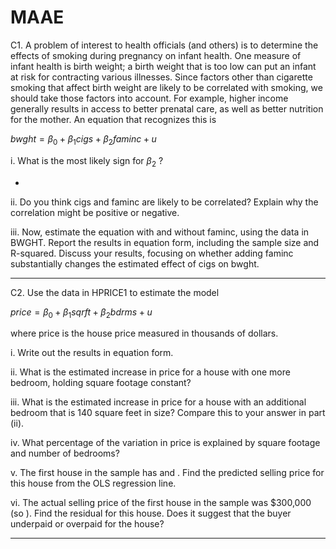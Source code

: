 # MAAE

C1.
A problem of interest to health officials (and others) is to determine the effects of smoking during pregnancy on infant health. One measure of infant health is birth weight; a birth weight that is too low can put an infant at risk for contracting various illnesses. Since factors other than cigarette smoking that affect birth weight are likely to be correlated with smoking, we should take those factors into account. For example, higher income generally results in access to better prenatal care, as well as better nutrition for the mother. An equation that recognizes this is

$bwght = \beta_0 + \beta_1 cigs + \beta_2 faminc + u$

i. What is the most likely sign for $\beta_2$ ?

- 

ii. Do you think cigs and faminc are likely to be correlated? Explain why the correlation might be positive or negative.

iii. Now, estimate the equation with and without faminc, using the data in BWGHT. Report the results in equation form, including the sample size and R-squared. 
Discuss your results, focusing on whether adding faminc substantially changes the estimated effect of cigs on bwght.

-----------------------------------------------------------------------------------------------------------------------------

C2.
Use the data in HPRICE1 to estimate the model

$price = \beta_0 + \beta_1 sqrft + \beta_2 bdrms + u$

where price is the house price measured in thousands of dollars.

i. Write out the results in equation form.

ii. What is the estimated increase in price for a house with one more bedroom, holding square footage constant?

iii. What is the estimated increase in price for a house with an additional bedroom that is 140 square feet in size? Compare this to your answer in part (ii).

iv. What percentage of the variation in price is explained by square footage and number of bedrooms?

v. The first house in the sample has  and . Find the predicted selling price for this house from the OLS regression line.

vi. The actual selling price of the first house in the sample was $300,000 (so ). Find the residual for this house. Does it suggest that the buyer underpaid or overpaid for the house?

-----------------------------------------------------------------------------------------------------------------------------
